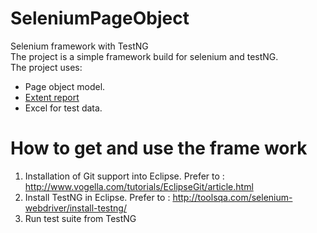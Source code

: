 # SeleniumPageObject
Selenium framework with TestNG<br>
The project is a simple framework build for selenium and testNG.<br>
The project uses:
- Page object model.
- <a href="http://extentreports.relevantcodes.com/">Extent report</a>
- Excel for test data.

# How to get and use the frame work
1. Installation of Git support into Eclipse. Prefer to : http://www.vogella.com/tutorials/EclipseGit/article.html
2. Install TestNG in Eclipse. Prefer to : http://toolsqa.com/selenium-webdriver/install-testng/
3. Run test suite from TestNG
